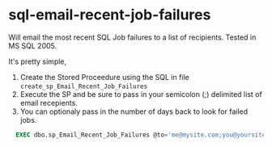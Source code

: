 sql-email-recent-job-failures
=============================

Will email the most recent SQL Job failures to a list of recipients. Tested in MS SQL 2005.

It's pretty simple,
1. Create the Stored Proceedure using the SQL in file ``create_sp_Email_Recent_Job_Failures``
1. Execute the SP and be sure to pass in your semicolon (;) delimited list of email recepients.
1. You can optionaly pass in the number of days back to look for failed jobs.

```SQL
  EXEC dbo.sp_Email_Recent_Job_Failures @to='me@mysite.com;you@yoursite.com' [, @NumberDaysBack = SMALLINT]
```
